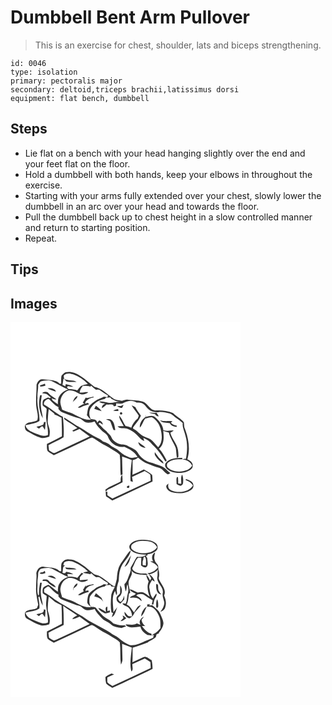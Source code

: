 # Dumbbell Bent Arm Pullover
> This is an exercise for chest, shoulder, lats and biceps strengthening.

``` 
id: 0046 
type: isolation 
primary: pectoralis major 
secondary: deltoid,triceps brachii,latissimus dorsi 
equipment: flat bench, dumbbell 
``` 

## Steps

 - Lie flat on a bench with your head hanging slightly over the end and your feet flat on the floor.
 - Hold a dumbbell with both hands, keep your elbows in throughout the exercise.
 - Starting with your arms fully extended over your chest, slowly lower the dumbbell in an arc over your head and towards the floor.
 - Pull the dumbbell back up to chest height in a slow controlled manner and return to starting position.
 - Repeat.

## Tips


## Images

<svg width="368" height="300" viewBox="0 0 276 225" xmlns="http://www.w3.org/2000/svg">
  <g fill="#FFF">
    <path d="M0 0h276v225H0V0m61.21 64.16c-.73 3.15-.29 6.43-.41 9.64-.5-.03-1.48-.11-1.98-.14-3.14-3.72-8.31-4.05-12.81-4.51-2.87-.17-5.71-1.05-8.58-.7-3.36.27-5.11 3.69-6.19 6.47.13 8.36-.97 16.74-.42 25.11.38 5.93 3.31 11.86 1.25 17.76-2.91 1.27-5.97 2.11-9.14 2.37-2.8.4-6.47 2.56-5.62 5.89.05 1.96.87 3.99 2.77 4.83 5.21 2.8 10.3 5.98 16.02 7.64 3.52 1 7.09-.21 10.46-1.2.54-2.72.93-5.54.39-8.29-.5-3.72-2.76-7.13-2.26-10.98.32-4.62.45-9.27 1.23-13.84 2.17 1.78 4.24 3.69 6.52 5.33.11.29.34.89.45 1.19 2.91.96 5.58 2.48 8.34 3.78.33 7.45.55 14.91.44 22.37-5.95 3.11-11.96 6.12-17.98 9.1.11 2.85-.39 5.92.84 8.6 2.17 2.06 4.89 3.41 7.41 4.99 13.52-6.29 27.03-12.59 40.48-19.02 1.77-.78 3.5-1.81 5.43-2.11 3.35 1.37 6.13 3.76 9.25 5.55 4.65 3.1 9.93 5.12 14.49 8.37 3.13 2.25 6.95 3.65 9.51 6.62 1.18 8.15.31 16.47 1.1 24.66l2.25-.96c-.26-7.22-.35-14.44-.54-21.66 3.9 1.42 7.84 2.71 11.66 4.34-1.05 8.41-2.07 16.91-1.51 25.39.71.21 2.11.62 2.81.83-.34-2.01-.63-4.01-1-6.01 4.98-2.56 10.13-4.75 15.21-7.1 2.25 1.46 4.93 2.52 6.68 4.6.39 2.3.38 4.65.47 6.99-15.33 7.1-30.54 14.44-45.89 21.5-2.03-1.34-4.06-2.68-6.11-3.99.02-1.02.07-3.07.09-4.1-.72-.06-1.44-.07-2.16-.08.14 1.85.29 3.7.47 5.55 2.49 1.66 5 3.28 7.51 4.91 16.17-7.46 32.31-14.98 48.32-22.79-.11-2.63-.05-5.29-.52-7.89-2.78-2.85-6.67-4.29-9.89-6.58-4.45 2.39-9.14 4.28-13.7 6.42.29-5.79.17-11.59.18-17.39 2.34-.74 4.67-1.59 6.53-3.25 3.56 3.05 7.39 5.98 11.91 7.45 4.41 1.51 8.56 3.73 13.11 4.83 4.28.98 6.26 5.37 9.82 7.48 1.44 1.06 2.82-.42 4.04-1.11-3.79-2.62-6.5-6.79-10.95-8.39-4.66-1.51-9.18-3.43-13.94-4.63-6.17-1.67-11.24-6.16-14.46-11.59-2.63-4.38-7.89-5.55-11.97-8.1-3.66-2.27-8.23-.9-11.97-2.95-3.11-1.68-6.2-4.09-7.59-7.45-1.07-3.09-4.29-4.56-5.92-7.28-3.7-2.37-6.16-6.1-9.6-8.75.54-.49 1.07-.98 1.61-1.46 1.23.85 2.47 1.7 3.73 2.51-.29-2.6-2.09-4.25-4.45-5.09-.78.9-1.56 1.82-2.35 2.72-.43-3.99-4.62-4.16-7.69-4.24-2.16-4.01-2.52-8.87-.37-12.96 3.73-6.04 10.05-10.16 17.05-11.33.44-.42 1.32-1.24 1.76-1.65 1.63-.07 3.25-.14 4.87-.22.35.42 1.04 1.26 1.38 1.67 3.51 1.84 7.1 3.71 11.17 3.74-5.12-.45-10.06 1.99-15.17.98-3.49-.7-6.98-1.93-10.58-1.31 1.94 2.06 4.85 1.98 7.45 2.35-2.36 1.03-4.56 2.62-4.17 5.48 1.94-1.37 3.81-2.85 5.54-4.49 2.67.4 5.59-.26 8.14.68-.42 2.32 2.19 1.56 3.35.67 0-.64 0-1.92.01-2.56 2.92.18 6.19 1.08 8.88-.57 4.78-2.7 10.84-3.78 15.55-.34 2.88-.01 5.99.09 8.49 1.7 2.36 1.94 3.97 4.64 6.35 6.58 2.96 2.6 7.13 3.35 10.96 3.22 4.49-.92 9.03.37 13.41 1.29 3.51.74 5.7 3.75 8.49 5.71 2.66 1.86 5.28 3.77 7.73 5.89-.75 5.29 2.16 10.12 3.19 15.17 2.79 9.02 2.36 18.66.64 27.84-1.57-.27-3.04.2-4.38.98 4.95-.03 9.81 2.59 11.85 7.22-4.41 6.82-13.41 7.9-20.79 6.65-3.33-.79-6.74-2.19-8.99-4.87-.79-1.86-.72-4.44 1.15-5.64 4.56-3.94 10.95-3.99 16.64-3.72.06-.44.19-1.31.25-1.74-7.03.04-15.56.14-20.13 6.45-2.3 4.39 2.34 8.13 5.98 9.65 7.21 2.72 15.84 2.89 22.66-1.06 2.12-1.09 4.24-3.13 3.83-5.74.44-3.92-3.44-6-6.34-7.57 3.65-12.15 1.49-25.08-2.99-36.69-1.19-2.46-.73-5.23-1.24-7.84-3.62-4.46-8.95-7.03-13.02-11.04-6.38-2.55-13.29-3.38-20.12-3.07-7.72.5-9.94-9.07-16.78-10.73-5.58-1.65-11.44-1.3-17.14-2.1-2.44-.45-4.74.73-7.02 1.39-3.66-1.08-7.99-.56-10.99-3.27-7.16-4.96-13.45-11.92-22.32-13.69-5.79-4.2-10.77-9.47-17.02-13.06-4.87-3.82-11.36-5.71-17.48-4.44-1.92.99-3.66 2.45-4.91 4.23m71.27 36.4a42.64 42.64 0 0 0-4.66-.1c1.73 1.51 3.83 2.34 6.15 2.32.59-1.17 1.19-2.35 1.76-3.53-1.11.38-2.18.83-3.25 1.31m-31.98 3.4c2.95.95 5.86 2.04 8.86 2.81-1.75-2.71-4.34-4.67-6.85-6.61-.72 1.24-1.41 2.5-2.01 3.8m44.84-4.26c2.44 4.39 5.93 8.12 8.59 12.39-.42 1.12-.84 2.23-1.26 3.35-3.62 2.88-6.4 6.67-7.73 11.13-2.19-.92-4.48-1.58-6.83-1.98-2.67-4.18-4.24-9.09-7.73-12.72-.07 4.87 3.61 8.66 5.51 12.9-2.48.01-4.97.01-7.45.12 3.02 3.53 8.04 1.61 11.92 3.05 2.04.86 4.01 1.88 5.95 2.94 5.52 2.93 8.3 9.4 14.25 11.65-.32-1.29-.86-2.45-1.17-3.73 4.22 1.74 8.01 4.32 10.84 7.93 6.45 5.61 11.07 12.85 15.5 20.08.28 0 .83.02 1.11.02.14-.29.41-.88.54-1.17-2.69-4.9-5.18-10.04-9.18-14.05 6.51-4.96 5.95-13.97 5.11-21.22 2.16.89 4.38 1.6 6.68 2.03 1.56 6.78 6.06 12.27 8.37 18.74.71 3.9.59 7.92 1.39 11.83l1.72-1.31c.14-2.92-.11-5.87-.53-8.76-1.25-7.53-7.4-12.94-9.15-20.31 1.48-.69 2.87-1.55 3.98-2.77-4.15.11-8.33 1.19-12.38-.33-.5-6.19-5.13-11.31-9.56-15.29-2.89-3.08-7.37-1.85-10.85-.68-.17-.68-.51-2.02-.68-2.69.07.67.19 2 .25 2.67-4.5 2.54-7.77 7.68-7.36 12.93 3.14-2.97 3.79-7.59 6.57-10.87 2.74-.52 5.44-1.71 8.28-1.47 5.62 3.34 9.39 9.29 10.46 15.69 1.53 6.76 1.89 14.85-3.29 20.2-2.36-2.43-4.36-5.18-6.77-7.56-2.69-2.62-6.41-3.59-9.74-5.11-4.48-1.9-7.51-5.91-11.58-8.44-.83-.78-2.87-1.26-1.95-2.75 2.96-4.79 7.32-8.71 9.34-14.07-2.37-3.32-4.97-6.51-6.7-10.23-1.46-.78-2.95-1.5-4.47-2.14m-22.11 6.34c2.08.31 4.2.39 6.31.45-.14-.81-.26-1.62-.38-2.43-2.03.51-4.1.94-5.93 1.98m9.1 2.05c-1.78.37-1.02 3.24.72 2.58 1.92-.34 1.09-3.26-.72-2.58m34.11.31c2.09 1.14 4.45 1.44 6.78 1.75 1.1 1.66 2.53 3.03 4.68 2.73-.81-1.45-1.7-2.85-2.59-4.24-2.96.12-5.92-.1-8.87-.24m-51.83 7.86c1.66 1.05 3.83 1.43 5.16 2.88 1.5 3.32 2.25 6.94 3.94 10.19h2.09c-.9-4.01-1.04-8.85-4.39-11.73-1.83-1.75-4.51-1.25-6.8-1.34m64.78 1.5c3.02 3.35 7.79 2.75 11.83 3.33 1.52 3.28 4.97 4.18 8.26 4.53-.03-.45-.07-1.34-.1-1.78-2.79.09-5.16-1.2-7.03-3.19.52-.43 1.58-1.29 2.11-1.72-4.98-.82-10.12.32-15.07-1.17m-26 26.05c.16 4.3 4.83 6.77 8.7 6.82-1.46-1.73-3.34-3-5.19-4.26a46.28 46.28 0 0 0-3.51-2.56m19.78 11.95c-.03 1.53-.43 3.23.69 4.51 2.47 3.77 5.75 7.04 9.61 9.4.29-2.6-2.18-3.88-3.67-5.49-2.72-2.38-4.47-5.57-6.63-8.42m31.67 38.19c-1.18-.14-2.37-.29-3.55-.44-.11-2.52-.02-5.04-.29-7.55l-1.25-.4c-1.24 2.67-.33 5.72-.51 8.56 1.52.86 3.01 2 4.82 2.12 1.54-.19 2.73-1.56 3-3.04.32-3.51.41-7.19-1.14-10.45-2.04 3.39-.8 7.48-1.08 11.2m-72.65-2.97c-6.04 3.48-13.03 5.51-18.42 9.98l.64 2.2c.8-.8 1.59-1.6 2.38-2.41 6.09-2.52 11.84-5.77 17.7-8.78.01-2.97-.06-5.93-.39-8.87-2.32 2.01-1.81 5.12-1.91 7.88m78.27-2.75c-.08.27-.25.81-.33 1.08 3.55 1.2 6.98 3.15 8.79 6.58-5.57 8.37-17.83 9.56-26.39 5.63-3.37-1.39-3.84-4.91-2.92-8.06-1 1.08-2.83 1.9-2.75 3.62.44 4.26 4.81 6.56 8.57 7.37 6.81 1.39 14.41.96 20.47-2.72 1.94-1.22 3.99-3.23 3.59-5.74.12-4.81-5.24-6.66-9.03-7.76m-64.95 4.02c.25.28.25.28 0 0m-5.78 5.05c-.78 1.62 1.83 2.05 2.65 1.04.08-.5.26-1.49.35-1.98-1.21-.47-2.21-.15-3 .94z"/>
    <path d="M64.41 63.39c2.89-2.74 7.29-2.23 10.71-.87 6.61 2.52 12.78 6.35 17.71 11.46-2.78.68-5.75 1.08-8.24 2.58-1.64 1.57-3 3.39-4.42 5.16-3.36-1.18-6.92-1.51-10.46-1.46-.53-.62-1.59-1.86-2.11-2.48.51-.36 1.03-.7 1.55-1.05 2.07.45 4.17.71 6.28.79-2.66-1.98-6.02-2.49-9.16-3.29l-.48 2.59c-.86-.42-2.56-1.25-3.41-1.67.48-2.52.86-5.06 1.22-7.61 1.3 1.06 2.4 2.31 3.59 3.48 3.94 1.01 8.05.58 12.08.56-4.45-2.63-9.92-1.22-14.6-3.3-.34-1.59-1.38-3.35-.26-4.89zM36.17 70.97c4.8-1.13 10.01-2.08 14.63.23 6.15 3.08 12.07 6.64 18.36 9.46-4.14 1.55-8.21 3.94-10.43 7.92-1.98 2.89-1.79 6.51-1.89 9.84-2.14-1.51-4.23-3.09-6.33-4.65-.32-.66-.96-1.97-1.27-2.63 1.85.88 3.77 1.75 5.87 1.29-3.12-2.38-6.74-4.15-9.33-7.18-1.77-2.48-5.94-2.32-7.82-.05 1.71.3 3.43.54 5.15.83 1.98 1.11 3.51 2.88 5.37 4.16-.51.34-1.02.68-1.54 1.02-1.83-2-4.01.36-5.88.92-2.99 1.18-2.61 4.9-2.5 7.5 1.07 1.8 3.33 2.54 4.74 4.09.25 3.74-.88 7.44-.55 11.19.56 6.87 2.74 13.58 2.08 20.54-3.97 1.71-8.18.82-11.95-.92-5.54-2.69-13.22-3.99-14.88-10.99 5.61-1.53 11.72-1.74 16.7-5.04.75-9.27-3.44-18.2-2.29-27.47-.46-5.42 1.12-10.71.76-16.12.96-1.34 1.74-2.85 3-3.94m-.83 4.73c.13.4.37 1.21.49 1.62 2.06-.23 4.1-.55 6.07-1.19-.14-.6-.42-1.79-.57-2.39-1.96.76-3.97 1.38-5.99 1.96m9.24 3.55c2.94 2.14 6.6 2.79 9.98 3.94-1.41-4.01-6.36-4.48-9.98-3.94m-9.02 8.22c-2.29 9.23-1.6 19.42 3.21 27.76-.26-4.83-2.06-9.41-2.27-14.25-.64-4.54.54-9.01 1.04-13.49-.5-.01-1.49-.02-1.98-.02m4.49 32.33c0 1.26-.34 2.35-1.04 3.25-2.48 1.22-5.19 1.78-7.88 2.35.98.74 1.95 1.49 2.92 2.24 1.62-.7 2.83-3.66 4.8-2.47.8 1.35 1.57 2.71 2.46 4.01.43-3.15.65-6.31.91-9.47l-2.17.09z"/>
    <path d="M86.73 76.4c3.06-.07 6.14-.08 9.08.89.25-.31.75-.92 1-1.23 1.87 1.73 3.79 3.41 5.83 4.94 1.57.01 3.38-.56 4.75.54 3.07 2.38 6.35 4.45 9.67 6.46-.21.51-.62 1.52-.83 2.03l-4.08-.78c-1.66.98-3.37 1.88-5.2 2.52-4.24 1.4-7.57 4.52-11.05 7.19-3.67 3.02-3.18 8.14-4.24 12.33 1.37 2.07 3.13 3.83 4.86 5.59-9.19 1.05-16.5-5.26-24.57-8.39-3.53-.76-6.82-2.22-10.07-3.74-.65-2.94-1.92-5.76-2.07-8.8.16-5.82 3.47-11.79 9.11-13.88 4.68-1.1 9.15 1.26 13.15 3.4 3.65 2.05 8.11 1.04 11.24-1.47-3.45-.51-6.85.71-10.3.41.29-3.04 1.99-5.61 3.72-8.01M74.57 96.91c.77-3.75 5.85-4.54 5.77-8.56-3.57 1.53-4.85 5.11-5.77 8.56m16.92-6.03c-.3-.13-.89-.4-1.19-.53-1.15 2.07-2.36 4.1-3.6 6.12.65.47 1.31.95 1.96 1.43-2.86.99-5.51 2.51-7.82 4.46 1.39.18 2.87.36 4.09-.52 2.9-1.61 6.08-2.56 9.27-3.42-.84-2.33-2.99-1.23-4.81-.6l.88-2.76c2.6-2.56 5.78-4.41 9.47-4.8l-.04-.96c-2.72.63-5.47 1.12-8.21 1.58z"/>
    <path d="M40.26 98.87c-.92-3.54 2.44-6.34 5.47-6.77 4.09 3.07 6.95 7.73 11.87 9.74-.02.55-.05 1.65-.07 2.2 1.3 1.49 2.53 3.2 4.47 3.91 7.01 2.85 14.12 5.52 21.4 7.61 2.57 1.25 4.35 3.8 7.13 4.72 3.52.9 7.1-.2 10.47-1.2 2.08 4.61 5.82 8.07 9.23 11.68 2.39 2.28 5.95 3.56 6.91 7.04 2.85 7.67 11.23 13.15 19.43 11.57 6.26 2.64 12.47 6.16 15.92 12.27-3.09.43-6.28 1.6-9.38.7-4.43-1.68-8.72-3.93-12.12-7.28-3.27-3.36-7.92-4.69-11.44-7.71-2.51-2.06-5.56-3.27-8.64-4.2-1.53-1.66-3.32-3.06-5.43-3.9-9.4-4.03-17.27-10.76-26.37-15.34-4.82-3.27-9.79-6.31-14.65-9.51-.12.66-.08 1.3.1 1.93 4.97 3.84 10.67 6.77 15.68 10.62-1.99.98-4 1.92-5.91 3.05.23.81.74 1.16 1.54 1.06 2.42-.67 4.64-1.9 6.93-2.92 4.03 3.04 8.14 5.96 12.23 8.9-13.61 6.47-27.28 12.8-40.88 19.28-2.92 1.81-5.42-1.44-7.89-2.65-.24-2.03-.48-4.06-.71-6.09 5.82-3.64 12.42-5.88 18.15-9.64.54-7.32.04-14.68-.55-21.98-.07-.63-.22-1.87-.3-2.49-8.19-3.82-14.64-10.38-22.59-14.6z"/>
  </g>
  <g fill="#333">
    <path d="M61.21 64.16c1.25-1.78 2.99-3.24 4.91-4.23 6.12-1.27 12.61.62 17.48 4.44 6.25 3.59 11.23 8.86 17.02 13.06 8.87 1.77 15.16 8.73 22.32 13.69 3 2.71 7.33 2.19 10.99 3.27 2.28-.66 4.58-1.84 7.02-1.39 5.7.8 11.56.45 17.14 2.1 6.84 1.66 9.06 11.23 16.78 10.73 6.83-.31 13.74.52 20.12 3.07 4.07 4.01 9.4 6.58 13.02 11.04.51 2.61.05 5.38 1.24 7.84 4.48 11.61 6.64 24.54 2.99 36.69 2.9 1.57 6.78 3.65 6.34 7.57.41 2.61-1.71 4.65-3.83 5.74-6.82 3.95-15.45 3.78-22.66 1.06-3.64-1.52-8.28-5.26-5.98-9.65 4.57-6.31 13.1-6.41 20.13-6.45-.06.43-.19 1.3-.25 1.74-5.69-.27-12.08-.22-16.64 3.72-1.87 1.2-1.94 3.78-1.15 5.64 2.25 2.68 5.66 4.08 8.99 4.87 7.38 1.25 16.38.17 20.79-6.65-2.04-4.63-6.9-7.25-11.85-7.22 1.34-.78 2.81-1.25 4.38-.98 1.72-9.18 2.15-18.82-.64-27.84-1.03-5.05-3.94-9.88-3.19-15.17-2.45-2.12-5.07-4.03-7.73-5.89-2.79-1.96-4.98-4.97-8.49-5.71-4.38-.92-8.92-2.21-13.41-1.29-3.83.13-8-.62-10.96-3.22-2.38-1.94-3.99-4.64-6.35-6.58-2.5-1.61-5.61-1.71-8.49-1.7-4.71-3.44-10.77-2.36-15.55.34-2.69 1.65-5.96.75-8.88.57-.01.64-.01 1.92-.01 2.56-1.16.89-3.77 1.65-3.35-.67-2.55-.94-5.47-.28-8.14-.68-1.73 1.64-3.6 3.12-5.54 4.49-.39-2.86 1.81-4.45 4.17-5.48-2.6-.37-5.51-.29-7.45-2.35 3.6-.62 7.09.61 10.58 1.31 5.11 1.01 10.05-1.43 15.17-.98-4.07-.03-7.66-1.9-11.17-3.74-.34-.41-1.03-1.25-1.38-1.67-1.62.08-3.24.15-4.87.22-.44.41-1.32 1.23-1.76 1.65-7 1.17-13.32 5.29-17.05 11.33-2.15 4.09-1.79 8.95.37 12.96 3.07.08 7.26.25 7.69 4.24.79-.9 1.57-1.82 2.35-2.72 2.36.84 4.16 2.49 4.45 5.09-1.26-.81-2.5-1.66-3.73-2.51-.54.48-1.07.97-1.61 1.46 3.44 2.65 5.9 6.38 9.6 8.75 1.63 2.72 4.85 4.19 5.92 7.28 1.39 3.36 4.48 5.77 7.59 7.45 3.74 2.05 8.31.68 11.97 2.95 4.08 2.55 9.34 3.72 11.97 8.1 3.22 5.43 8.29 9.92 14.46 11.59 4.76 1.2 9.28 3.12 13.94 4.63 4.45 1.6 7.16 5.77 10.95 8.39-1.22.69-2.6 2.17-4.04 1.11-3.56-2.11-5.54-6.5-9.82-7.48-4.55-1.1-8.7-3.32-13.11-4.83-4.52-1.47-8.35-4.4-11.91-7.45-1.86 1.66-4.19 2.51-6.53 3.25-.01 5.8.11 11.6-.18 17.39 4.56-2.14 9.25-4.03 13.7-6.42 3.22 2.29 7.11 3.73 9.89 6.58.47 2.6.41 5.26.52 7.89-16.01 7.81-32.15 15.33-48.32 22.79-2.51-1.63-5.02-3.25-7.51-4.91-.18-1.85-.33-3.7-.47-5.55.72.01 1.44.02 2.16.08-.02 1.03-.07 3.08-.09 4.1 2.05 1.31 4.08 2.65 6.11 3.99 15.35-7.06 30.56-14.4 45.89-21.5-.09-2.34-.08-4.69-.47-6.99-1.75-2.08-4.43-3.14-6.68-4.6-5.08 2.35-10.23 4.54-15.21 7.1.37 2 .66 4 1 6.01-.7-.21-2.1-.62-2.81-.83-.56-8.48.46-16.98 1.51-25.39-3.82-1.63-7.76-2.92-11.66-4.34.19 7.22.28 14.44.54 21.66l-2.25.96c-.79-8.19.08-16.51-1.1-24.66-2.56-2.97-6.38-4.37-9.51-6.62-4.56-3.25-9.84-5.27-14.49-8.37-3.12-1.79-5.9-4.18-9.25-5.55-1.93.3-3.66 1.33-5.43 2.11-13.45 6.43-26.96 12.73-40.48 19.02-2.52-1.58-5.24-2.93-7.41-4.99-1.23-2.68-.73-5.75-.84-8.6 6.02-2.98 12.03-5.99 17.98-9.1.11-7.46-.11-14.92-.44-22.37-2.76-1.3-5.43-2.82-8.34-3.78-.11-.3-.34-.9-.45-1.19-2.28-1.64-4.35-3.55-6.52-5.33-.78 4.57-.91 9.22-1.23 13.84-.5 3.85 1.76 7.26 2.26 10.98.54 2.75.15 5.57-.39 8.29-3.37.99-6.94 2.2-10.46 1.2-5.72-1.66-10.81-4.84-16.02-7.64-1.9-.84-2.72-2.87-2.77-4.83-.85-3.33 2.82-5.49 5.62-5.89 3.17-.26 6.23-1.1 9.14-2.37 2.06-5.9-.87-11.83-1.25-17.76-.55-8.37.55-16.75.42-25.11 1.08-2.78 2.83-6.2 6.19-6.47 2.87-.35 5.71.53 8.58.7 4.5.46 9.67.79 12.81 4.51.5.03 1.48.11 1.98.14.12-3.21-.32-6.49.41-9.64m3.2-.77c-1.12 1.54-.08 3.3.26 4.89 4.68 2.08 10.15.67 14.6 3.3-4.03.02-8.14.45-12.08-.56-1.19-1.17-2.29-2.42-3.59-3.48-.36 2.55-.74 5.09-1.22 7.61.85.42 2.55 1.25 3.41 1.67l.48-2.59c3.14.8 6.5 1.31 9.16 3.29-2.11-.08-4.21-.34-6.28-.79-.52.35-1.04.69-1.55 1.05.52.62 1.58 1.86 2.11 2.48 3.54-.05 7.1.28 10.46 1.46 1.42-1.77 2.78-3.59 4.42-5.16 2.49-1.5 5.46-1.9 8.24-2.58-4.93-5.11-11.1-8.94-17.71-11.46-3.42-1.36-7.82-1.87-10.71.87m-28.24 7.58c-1.26 1.09-2.04 2.6-3 3.94.36 5.41-1.22 10.7-.76 16.12-1.15 9.27 3.04 18.2 2.29 27.47-4.98 3.3-11.09 3.51-16.7 5.04 1.66 7 9.34 8.3 14.88 10.99 3.77 1.74 7.98 2.63 11.95.92.66-6.96-1.52-13.67-2.08-20.54-.33-3.75.8-7.45.55-11.19-1.41-1.55-3.67-2.29-4.74-4.09-.11-2.6-.49-6.32 2.5-7.5 1.87-.56 4.05-2.92 5.88-.92.52-.34 1.03-.68 1.54-1.02-1.86-1.28-3.39-3.05-5.37-4.16-1.72-.29-3.44-.53-5.15-.83 1.88-2.27 6.05-2.43 7.82.05 2.59 3.03 6.21 4.8 9.33 7.18-2.1.46-4.02-.41-5.87-1.29.31.66.95 1.97 1.27 2.63 2.1 1.56 4.19 3.14 6.33 4.65.1-3.33-.09-6.95 1.89-9.84 2.22-3.98 6.29-6.37 10.43-7.92-6.29-2.82-12.21-6.38-18.36-9.46-4.62-2.31-9.83-1.36-14.63-.23m50.56 5.43c-1.73 2.4-3.43 4.97-3.72 8.01 3.45.3 6.85-.92 10.3-.41-3.13 2.51-7.59 3.52-11.24 1.47-4-2.14-8.47-4.5-13.15-3.4-5.64 2.09-8.95 8.06-9.11 13.88.15 3.04 1.42 5.86 2.07 8.8 3.25 1.52 6.54 2.98 10.07 3.74 8.07 3.13 15.38 9.44 24.57 8.39-1.73-1.76-3.49-3.52-4.86-5.59 1.06-4.19.57-9.31 4.24-12.33 3.48-2.67 6.81-5.79 11.05-7.19 1.83-.64 3.54-1.54 5.2-2.52l4.08.78c.21-.51.62-1.52.83-2.03-3.32-2.01-6.6-4.08-9.67-6.46-1.37-1.1-3.18-.53-4.75-.54-2.04-1.53-3.96-3.21-5.83-4.94-.25.31-.75.92-1 1.23-2.94-.97-6.02-.96-9.08-.89M40.26 98.87c7.95 4.22 14.4 10.78 22.59 14.6.08.62.23 1.86.3 2.49.59 7.3 1.09 14.66.55 21.98-5.73 3.76-12.33 6-18.15 9.64.23 2.03.47 4.06.71 6.09 2.47 1.21 4.97 4.46 7.89 2.65 13.6-6.48 27.27-12.81 40.88-19.28-4.09-2.94-8.2-5.86-12.23-8.9-2.29 1.02-4.51 2.25-6.93 2.92-.8.1-1.31-.25-1.54-1.06 1.91-1.13 3.92-2.07 5.91-3.05-5.01-3.85-10.71-6.78-15.68-10.62a4.19 4.19 0 0 1-.1-1.93c4.86 3.2 9.83 6.24 14.65 9.51 9.1 4.58 16.97 11.31 26.37 15.34 2.11.84 3.9 2.24 5.43 3.9 3.08.93 6.13 2.14 8.64 4.2 3.52 3.02 8.17 4.35 11.44 7.71 3.4 3.35 7.69 5.6 12.12 7.28 3.1.9 6.29-.27 9.38-.7-3.45-6.11-9.66-9.63-15.92-12.27-8.2 1.58-16.58-3.9-19.43-11.57-.96-3.48-4.52-4.76-6.91-7.04-3.41-3.61-7.15-7.07-9.23-11.68-3.37 1-6.95 2.1-10.47 1.2-2.78-.92-4.56-3.47-7.13-4.72-7.28-2.09-14.39-4.76-21.4-7.61-1.94-.71-3.17-2.42-4.47-3.91.02-.55.05-1.65.07-2.2-4.92-2.01-7.78-6.67-11.87-9.74-3.03.43-6.39 3.23-5.47 6.77z"/>
    <path d="M35.34 75.7c2.02-.58 4.03-1.2 5.99-1.96.15.6.43 1.79.57 2.39-1.97.64-4.01.96-6.07 1.19-.12-.41-.36-1.22-.49-1.62zM44.58 79.25c3.62-.54 8.57-.07 9.98 3.94-3.38-1.15-7.04-1.8-9.98-3.94zM35.56 87.47c.49 0 1.48.01 1.98.02-.5 4.48-1.68 8.95-1.04 13.49.21 4.84 2.01 9.42 2.27 14.25-4.81-8.34-5.5-18.53-3.21-27.76zM74.57 96.91c.92-3.45 2.2-7.03 5.77-8.56.08 4.02-5 4.81-5.77 8.56zM91.49 90.88c2.74-.46 5.49-.95 8.21-1.58l.04.96c-3.69.39-6.87 2.24-9.47 4.8l-.88 2.76c1.82-.63 3.97-1.73 4.81.6-3.19.86-6.37 1.81-9.27 3.42-1.22.88-2.7.7-4.09.52 2.31-1.95 4.96-3.47 7.82-4.46-.65-.48-1.31-.96-1.96-1.43 1.24-2.02 2.45-4.05 3.6-6.12.3.13.89.4 1.19.53zM132.48 100.56c1.07-.48 2.14-.93 3.25-1.31-.57 1.18-1.17 2.36-1.76 3.53-2.32.02-4.42-.81-6.15-2.32 1.55-.06 3.11-.01 4.66.1zM100.5 103.96c.6-1.3 1.29-2.56 2.01-3.8 2.51 1.94 5.1 3.9 6.85 6.61-3-.77-5.91-1.86-8.86-2.81zM145.34 99.7c1.52.64 3.01 1.36 4.47 2.14 1.73 3.72 4.33 6.91 6.7 10.23-2.02 5.36-6.38 9.28-9.34 14.07-.92 1.49 1.12 1.97 1.95 2.75 4.07 2.53 7.1 6.54 11.58 8.44 3.33 1.52 7.05 2.49 9.74 5.11 2.41 2.38 4.41 5.13 6.77 7.56 5.18-5.35 4.82-13.44 3.29-20.2-1.07-6.4-4.84-12.35-10.46-15.69-2.84-.24-5.54.95-8.28 1.47-2.78 3.28-3.43 7.9-6.57 10.87-.41-5.25 2.86-10.39 7.36-12.93-.06-.67-.18-2-.25-2.67.17.67.51 2.01.68 2.69 3.48-1.17 7.96-2.4 10.85.68 4.43 3.98 9.06 9.1 9.56 15.29 4.05 1.52 8.23.44 12.38.33-1.11 1.22-2.5 2.08-3.98 2.77 1.75 7.37 7.9 12.78 9.15 20.31.42 2.89.67 5.84.53 8.76l-1.72 1.31c-.8-3.91-.68-7.93-1.39-11.83-2.31-6.47-6.81-11.96-8.37-18.74-2.3-.43-4.52-1.14-6.68-2.03.84 7.25 1.4 16.26-5.11 21.22 4 4.01 6.49 9.15 9.18 14.05-.13.29-.4.88-.54 1.17-.28 0-.83-.02-1.11-.02-4.43-7.23-9.05-14.47-15.5-20.08-2.83-3.61-6.62-6.19-10.84-7.93.31 1.28.85 2.44 1.17 3.73-5.95-2.25-8.73-8.72-14.25-11.65-1.94-1.06-3.91-2.08-5.95-2.94-3.88-1.44-8.9.48-11.92-3.05 2.48-.11 4.97-.11 7.45-.12-1.9-4.24-5.58-8.03-5.51-12.9 3.49 3.63 5.06 8.54 7.73 12.72 2.35.4 4.64 1.06 6.83 1.98 1.33-4.46 4.11-8.25 7.73-11.13.42-1.12.84-2.23 1.26-3.35-2.66-4.27-6.15-8-8.59-12.39zM123.23 106.04c1.83-1.04 3.9-1.47 5.93-1.98.12.81.24 1.62.38 2.43-2.11-.06-4.23-.14-6.31-.45z"/>
    <path d="M132.33 108.09c1.81-.68 2.64 2.24.72 2.58-1.74.66-2.5-2.21-.72-2.58zM166.44 108.4c2.95.14 5.91.36 8.87.24.89 1.39 1.78 2.79 2.59 4.24-2.15.3-3.58-1.07-4.68-2.73-2.33-.31-4.69-.61-6.78-1.75zM114.61 116.26c2.29.09 4.97-.41 6.8 1.34 3.35 2.88 3.49 7.72 4.39 11.73h-2.09c-1.69-3.25-2.44-6.87-3.94-10.19-1.33-1.45-3.5-1.83-5.16-2.88zM179.39 117.76c4.95 1.49 10.09.35 15.07 1.17-.53.43-1.59 1.29-2.11 1.72 1.87 1.99 4.24 3.28 7.03 3.19.03.44.07 1.33.1 1.78-3.29-.35-6.74-1.25-8.26-4.53-4.04-.58-8.81.02-11.83-3.33zM40.05 119.8l2.17-.09c-.26 3.16-.48 6.32-.91 9.47-.89-1.3-1.66-2.66-2.46-4.01-1.97-1.19-3.18 1.77-4.8 2.47-.97-.75-1.94-1.5-2.92-2.24 2.69-.57 5.4-1.13 7.88-2.35.7-.9 1.04-1.99 1.04-3.25zM153.39 143.81c1.21.8 2.38 1.65 3.51 2.56 1.85 1.26 3.73 2.53 5.19 4.26-3.87-.05-8.54-2.52-8.7-6.82zM173.17 155.76c2.16 2.85 3.91 6.04 6.63 8.42 1.49 1.61 3.96 2.89 3.67 5.49-3.86-2.36-7.14-5.63-9.61-9.4-1.12-1.28-.72-2.98-.69-4.51zM204.84 193.95c.28-3.72-.96-7.81 1.08-11.2 1.55 3.26 1.46 6.94 1.14 10.45-.27 1.48-1.46 2.85-3 3.04-1.81-.12-3.3-1.26-4.82-2.12.18-2.84-.73-5.89.51-8.56l1.25.4c.27 2.51.18 5.03.29 7.55 1.18.15 2.37.3 3.55.44zM132.19 190.98c.1-2.76-.41-5.87 1.91-7.88.33 2.94.4 5.9.39 8.87-5.86 3.01-11.61 6.26-17.7 8.78-.79.81-1.58 1.61-2.38 2.41l-.64-2.2c5.39-4.47 12.38-6.5 18.42-9.98z"/>
    <path d="M210.46 188.23c3.79 1.1 9.15 2.95 9.03 7.76.4 2.51-1.65 4.52-3.59 5.74-6.06 3.68-13.66 4.11-20.47 2.72-3.76-.81-8.13-3.11-8.57-7.37-.08-1.72 1.75-2.54 2.75-3.62-.92 3.15-.45 6.67 2.92 8.06 8.56 3.93 20.82 2.74 26.39-5.63-1.81-3.43-5.24-5.38-8.79-6.58.08-.27.25-.81.33-1.08zM145.51 192.25c.25.28.25.28 0 0zM139.73 197.3c.79-1.09 1.79-1.41 3-.94-.09.49-.27 1.48-.35 1.98-.82 1.01-3.43.58-2.65-1.04z"/>
  </g>
</svg>

<svg width="368" height="300" viewBox="0 0 276 225" xmlns="http://www.w3.org/2000/svg">
  <g fill="#FFF">
    <path d="M0 0h276v225H0V0m143.64 41.54c-2.17 2.54-.82 6.46 1.86 8.03 4.95 4.06 11.65 3.97 17.69 4.44-3.35 2.34-7.43 3.13-11.43 2.35-2.69 3.61-4.3 7.85-6.75 11.61-1.04 1.27-.95 2.88-.64 4.4-.32 1.17-.67 2.32-1.01 3.48-2.2 4.46-2.82 9.85-6.66 13.36.22 2.97.68 5.94 1.57 8.79 1.55-2.63.68-5.87 2.12-8.55.7 3.41 1.63 7 .53 10.44-1.35 4.19-.83 8.73-2.64 12.8-1.27-.01-2.77-.93-3.91-.03 1.75 2.96 5.78 2.67 7.76 5.34 2.25 2.79 3.88 6.24 3.65 9.9-1.56-.26-3.36.21-4.77-.64-1.52-1.51-2.68-3.33-4.14-4.9-.61 3.81 2.48 7.72 6.3 7.83 2.81-1.42 4.7-4.16 5.88-7.01 2.58-2.68 5.07-5.45 7.39-8.36-4.49.13-5.68 5.47-8.25 8.29-2.6-3.44-4.55-7.65-8.82-9.37 2.26-4.11 1.96-8.85 2.87-13.31.36-.15 1.06-.46 1.42-.61-.44-5.56-3.79-11.52-.65-16.81 1.35-3.13 4.16-6.55 1.7-10.01 5.11 5.62 13.23 5.18 20.14 5.14-.72-.57-1.44-1.13-2.17-1.68-4.84.24-10.2.21-14.27-2.8-1.09-.88-2.47-2.09-2.23-3.64 2.46-4.12 3.25-9.1 6.87-12.51.97.01 2.91.03 3.88.05-.13 3.08-.19 6.17-.29 9.25 1.59 1.28 3.37 2.62 5.55 2.42 4.18-2.09 1.84-7.6 1.93-11.25a19.27 19.27 0 0 1-1.54-2.27c.55-.37 1.63-1.12 2.18-1.5l-.56-.69c3.71-.51 7.4-1.76 10.37-4.09 3.01-2.29 2.49-7.36-.5-9.45-4.8-3.69-11.25-3.98-17.07-3.92-4.8.36-10.21 1.52-13.36 5.48m-6.69 16.4c-2.84 4.18-6.21 8.17-7.55 13.15-1.29 3.86-1.55 7.93-1.81 11.96-.63 2.91-1.54 5.76-2.26 8.65l-1.13.12c-6.49-3.97-11.77-9.69-18.71-12.94-1.74-.66-3.69-.76-5.31-1.68-3.56-2.91-7.14-5.8-10.61-8.81-5.97-3.97-11.97-9.16-19.62-8.82-3.57-.55-6.69 1.73-8.64 4.49-.92 3.14-.35 6.49-.51 9.73-.5-.03-1.49-.08-1.99-.1-4.7-5.29-12.5-3.91-18.77-5.27-4.82-1.1-8.4 3.49-9.05 7.76.65 5.61-.46 11.19-.27 16.81-.57 7.13 1.3 14.11 2.55 21.06-.49 1.27-.98 2.53-1.47 3.8-4.47 2.81-10.97.87-14.31 5.57-.57 2.63-.17 6.2 2.6 7.46 5.2 2.8 10.27 5.95 15.98 7.62 3.5 1.01 7.07-.17 10.43-1.15 1.79-5.55-.2-11.14-1.78-16.45-.05-5.57.44-11.18 1.16-16.72 2.61 2.06 4.96 4.42 7.61 6.42 2.51 1.43 5.13 2.67 7.76 3.89.31 7.47.53 14.93.42 22.4-5.94 3.12-11.95 6.11-17.96 9.1.08 2.86-.4 5.92.83 8.61 2.19 2.03 4.89 3.39 7.41 4.96 13.75-6.39 27.48-12.82 41.17-19.35 1.55-.65 3.04-1.6 4.75-1.76 3.33 1.35 6.1 3.74 9.2 5.52 4.66 3.12 9.97 5.12 14.53 8.39 3.15 2.29 7.08 3.65 9.58 6.75 1.14 8.84.06 17.83 1.34 26.67 1.13-2.09 2.04-4.36 1.83-6.79-.18-6.04-.3-12.08-.45-18.13 3.84 1.65 7.87 2.82 11.69 4.53-.95 9.46-2.93 19.2-.58 28.59 2.83-2.07.99-5.84 1.2-8.74 4.96-2.25 9.92-4.51 14.88-6.78 2.31 1.39 4.57 2.85 6.82 4.34.12 2.41.24 4.81.35 7.22-15.35 7.16-30.6 14.54-46.02 21.55-1.98-1.51-4.45-2.54-5.99-4.52-.2-1.98-.07-3.96-.01-5.94 2.7-1.24 5.39-2.53 8.14-3.7-1.08-.32-2.14-.64-3.21-.96-2.45 1.37-5.38 2.19-7.26 4.38-.07 2.6.29 5.21.86 7.74 1.96 2.29 4.9 3.52 7.34 5.26 8.93-3.72 17.43-8.36 26.3-12.21 7.36-3.58 14.9-6.8 22.09-10.71-.1-3.49-.3-7-1.12-10.41-3.26-1.39-6.4-5.79-10.17-3.48-4.22 2.14-8.57 4.03-12.87 6.01.3-5.84.18-11.68.16-17.51 6.62-1.68 12.87-4.39 19.24-6.74l-.68-.18c3.22-1.78 6.66-3.23 9.38-5.76.25-1.16.55-2.3.91-3.42 1.15-.46 2.33-.87 3.53-1.23-.29-.08-.86-.23-1.15-.31 2.91-3.36 5.6-7.34 5.81-11.92-.28-3.91-2.34-7.4-3.78-10.97-1.89-4.5-6.18-7.19-9.67-10.34-1.05.09-3.14.26-4.19.35.52-.42 1.57-1.26 2.09-1.68-1.34.11-2.67.18-4 .37.03.68.08 2.03.1 2.71 6.91-1.42 11.58 5.14 13.94 10.67 2.37 4.68 1.9 10 1.85 15.07-2.36 2.9-5 5.71-8.53 7.16-.69.65-1.38 1.32-2.04 2l2.64-1.27c-.16.86-.48 2.58-.65 3.44-3.48 1.51-6.96 3.03-10.46 4.49-5.48 2.71-11.66 5.46-17.87 4.38-4.7-2.02-9.1-4.81-12.91-8.22-3.14-2.81-7.37-3.92-10.5-6.74-9.52-6.46-20.46-10.49-29.86-17.15-4.1-3.1-8.89-5.08-13.13-7.94-8.59-6.19-18.37-10.55-26.7-17.13-2.97-2.38-6.27-4.29-9.54-6.21.3-1.47-.7-3.6.97-4.47 1.65-1.03 3.8-3.8 5.64-1.55 3.28 3.25 6.26 7 10.64 8.85-.01.57-.02 1.7-.03 2.27 1.03 1.13 1.91 2.45 3.23 3.27 5.71 2.76 11.82 4.53 17.71 6.84 2.28.83 5 .8 6.83 2.6 1.98 1.56 3.93 3.64 6.62 3.77 3.12.37 6.14-.6 9.11-1.42 1.96 4.67 5.86 7.96 9.16 11.65 2.81 3.07 7.21 3.85 10.21 6.7 3.32 3.41 8.41 3.56 12.79 4.49 1.9-.72 3.82-1.39 5.75-2.02-.77-.47-1.54-.93-2.32-1.39-4.52.73-8.93-.52-13.16-1.97-3.73-4.88-10.28-6.16-14.05-10.96-2.03-2.45-4.61-4.4-6.33-7.11-1.3-2.38-4.44-1.85-6.7-2.13-2.11-3.81-2.2-8.03-1.1-12.17 4.02-6.24 10.27-11.06 17.74-12.16l1.8-1.68c1.69-.05 3.39-.12 5.08-.19.26.5.79 1.48 1.06 1.97 1.38.2 2.77.37 4.16.54-1.49 3.05-3.45 5.96-4.17 9.32-.65 7.06-1.08 14.17.19 21.19l1.96.76c-.56 1.65-1.13 3.29-1.63 4.96 4.39-2.43 4.87-7.96 6.62-12.19-1.54 2.12-3.06 4.24-4.66 6.31.07-8.57-2.72-17.88 2.02-25.73.52 1.74.94 3.52 1.52 5.25.77-1.09 1.02-2.27.75-3.55-1.03-4.76.89-9.4 2.15-13.91.35-4.55.29-9.22 1.85-13.58 2.24-8.64 11.18-13.74 12.66-22.69-3.27 2.34-5.17 5.92-7.45 9.12m34.26 3.99c-.91-.03-2.73-.1-3.63-.14 3.48 1.8 7.4 3.43 9.3 7.13-2.83 4.21-7.55 6.9-12.63 7.14.72.52 1.45 1.04 2.19 1.56 4.15-.99 8.08-2.92 11.07-6.02-.22-1.72.08-3.62-.7-5.22-1.49-1.98-3.46-3.75-3.87-6.33-1.07-2.92.17-5.92.58-8.83-4 1.92-4.67 7.24-2.31 10.71m-34.45 6.66c5.43-2.48 6.44-8.84 7.98-13.96-2.93 4.49-5.48 9.23-7.98 13.96m39.55 11.31c-1.88 7.64 7.82 12.44 6.41 20.13-.85 3.82 1.07 7.29 1.78 10.93.24 4.33-2.15 8.11-4.57 11.48 2.43-1.01 5.06-2.58 5.74-5.32 1.7-4.7.57-9.74-1.34-14.17 2.72-5.77-1.47-11.21-4.27-15.99-.83-1.87-2.73-3.64-2.02-5.83.77-3.22.33-6.51-.4-9.69-1.92 2.47-.78 5.63-1.33 8.46m-10.11-2.39c.81 1.59 1.74 3.12 2.7 4.62-.33.71-1 2.13-1.34 2.83-1.39-2.36-2.28-5.24-4.77-6.74.46 2.82 1.71 5.39 3.02 7.89-2.43 5.95-1.16 12.43 1.29 18.16-2.47-1.63-4.64-3.75-7.36-4.97-2.25-1.08-4.77-.28-7.1.02-3.15-1.39-6.12-3.35-9.59-3.88 1.17 3.11 4.71 3.71 7.26 5.26-1.53 2.81-5.67 1.98-7.05 5.03 3.79-.73 7.71-.7 11.06 1.45 1 .9 2.03 1.75 3.1 2.56-.16-3.75-3.92-4.96-6.55-6.71 2.25-2.27 5.78-2.2 8.67-1.49 3.64 2.51 7.3 4.99 11.1 7.27-.37 1.6-.75 3.2-1.13 4.81.5 0 1.5.01 2.01.02.46-2.69.8-5.48 2.28-7.83.63-1.69 2.44-3.55 1.04-5.31-1.01 1.55-2.03 3.1-3.15 4.58l-.42 1.5c-3.6-3.17-3.68-8.31-4.62-12.68-.82-3.65 1.69-6.66 3.22-9.7 1.04.71 2.11 1.39 3.2 2.03-.98-3.71-3.38-7-6.87-8.72m8.71 11.51c-.47 4.63.12 12.14 6.03 12.66-1.4-2.43-3.93-4.59-3.7-7.65-.2-2.02.55-4.83-2.33-5.01m-43.29 1.66c-.19 3.17.09 6.34-.15 9.5-1.34 2.31-4.83 3.69-4.17 6.84-.15 2.92 2.39 4.55 4.66 5.71 1.52-1.78 3.04-3.55 4.6-5.29-.06-1.5-.12-3-.19-4.5-.9 2.89-1.57 6.1-4.39 7.77-1.83-1.27-4.3-4.32-1.73-6.09 4.28-3.25 4.38-9.81 1.37-13.94m-31.11 13.26c4.62 1.17 9.5 3.11 11.4 7.87-.95-1.99-1.9-3.98-2.76-6.01-2.17-1.93-4.37-3.83-6.64-5.64-.69 1.24-1.36 2.5-2 3.78m74.3 12.42c.28.42.84 1.28 1.12 1.7.33-.47.99-1.42 1.33-1.9.01-2.95.11-6-1.28-8.7-1.46 2.74-1.08 5.91-1.17 8.9m-60.11 6.52c-2.86-2.01-5.8-3.97-9.12-5.14.8 3.13 4.04 4.44 6.57 5.93 2.29 1.55 4.91-.16 7.22-.66l-.37-2.31-2.77.96c.02-1.82.02-3.64-.01-5.46-3.24.68-1.76 4.48-1.52 6.68m42 5.09c3.62-3.07 4.71-7.96 6.92-11.98-4.15 2.52-6.38 7.29-6.92 11.98m-22.22-1l1 2.99c-1.21 1.18-2.39 2.39-3.47 3.68 2.8.15 4.91-1.81 6.91-3.47-1.29-1.31-2.68-2.55-4.44-3.2m21.5 11.08c-1.61-.18-3.03-1.57-4.68-1.49-4.02 2.57-8.9.64-13.31 1.25 4.59 5.51 11.91 2.68 17.94 2.46.95 4.76 4.66 7.81 8.68 10.04 1.19.12 3.56.38 4.74.5-.06-.55-.2-1.65-.27-2.21-5.13-.81-8.44-5.16-11.37-9.03 1.03.03 3.09.08 4.12.11-2.45-1.98-4.32-4.47-4.57-7.71.99-1.26 1.98-2.52 2.93-3.81-3.57 1.65-6.98 6.09-4.21 9.89z"/>
    <path d="M146.38 41.26c5.1-4.21 12.26-4.3 18.51-3.51 4.58.51 9.1 2.96 11.03 7.32-3.06 4.61-8.5 6.79-13.87 7-5.96.41-12.76-.65-16.88-5.38-.65-1.82-.59-4.27 1.21-5.43zM160.72 56.07c3.06 2.75 1.41 7.22 1.77 10.8-.96-.1-2.87-.3-3.83-.41-.05-2.21-.52-4.6.75-6.58-.11-1.42.18-2.78 1.31-3.81zM64.36 63.18c3.77-2.64 8.52-1.85 12.45-.03 5.96 2.62 11.61 6.14 16.09 10.91-1.93.34-3.85.68-5.77 1.04 2.53 1.77 5.81.95 8.5 2.32.3-.34.9-1.01 1.2-1.35 1.87 1.74 3.8 3.42 5.88 4.92 1.59-.01 3.41-.56 4.76.6 3.04 2.37 6.3 4.41 9.59 6.41-.21.51-.63 1.52-.83 2.03l-4.1-.78c-3.29 2.32-7.5 2.79-10.61 5.41-2.9 2.31-6.5 4.15-8.12 7.69-.87 2.82-1.25 5.8-1.29 8.74.22 2.61 2.92 3.91 4.41 5.74-9.22 1.17-16.55-5.26-24.64-8.35-3.53-.72-6.76-2.28-10.04-3.7-.71-3.87-2.91-7.72-1.67-11.72.91-5.1 4.53-9.87 9.64-11.26 4.21-.31 8.19 1.31 11.73 3.43 3.72 2.19 8.53 1.57 11.71-1.28-3.39-.37-6.73.55-10.12.6.03-.86.08-2.58.1-3.44 1.22-1.63 2.47-3.3 4.33-4.24-.69-.45-1.38-.9-2.07-1.34-1.86 1.99-3.61 4.07-5.31 6.19-3.52-1.26-7.25-1.53-10.95-1.36a20.98 20.98 0 0 1-1.04-3.17c2.39-.24 4.8.19 7.2.21-2.61-1.67-5.64-2.56-8.7-2.93-.22.36-.65 1.06-.86 1.42-1.03.52-2.2.33-3.53-.59 1.1-2.73-.31-7.26 3.15-8.45-.54-.12-1.62-.35-2.16-.47.27-.8.8-2.4 1.07-3.2m1.26 6.08l1.19 1.72c4.06 1 8.28.64 12.42.61-4.09-2.49-9.07-1.68-13.61-2.33m9.55 27.81c.25-1 .5-1.99.74-2.99 1.92-1.48 4.66-2.78 4.38-5.68-3.46 1.55-5.19 4.98-5.12 8.67m15.04-4.71l.36-2.21c-1.21 2.02-2.46 4.02-3.6 6.08l.85 1.01c-.03.22-.09.65-.13.87-2.35 1.27-4.75 2.5-6.81 4.22.65.05 1.95.13 2.61.18 3.31-1.65 6.69-3.21 10.35-3.93-.11-.44-.32-1.32-.43-1.76l-3.28.56-.3-.51c1.04-4.08 5.94-6.04 9.85-6.59.01-.24.02-.72.03-.96-3.22.84-6.91.6-9.5 3.04z"/>
    <path d="M36.05 70.98c4.83-1.12 10.07-2.06 14.74.2 6.14 3.12 12.11 6.58 18.36 9.52-4.17 1.52-8.23 3.95-10.44 7.94-1.97 2.88-1.76 6.49-1.86 9.81-3.98-2.63-7.28-6.19-11.56-8.37-1.93 1.15-4.24 1.74-5.89 3.3-1.2 1.99-.96 4.54-.75 6.77 1.41 1.24 3.1 2.13 4.71 3.09.09 3.9-.85 7.76-.61 11.66.57 6.86 2.73 13.56 2.1 20.51-6.71 3.04-13.06-1.8-19.22-3.95-3.68-1.29-6.57-4.09-7.63-7.9 5.57-1.57 11.67-1.75 16.63-5.02.6-4.65-.59-9.32-1.23-13.9.34-.09 1.04-.26 1.39-.35.98 3.73 1.84 7.56 3.97 10.85-.23-4.79-2.08-9.33-2.27-14.12-.64-4.55.54-9.03 1.04-13.52-.49-.01-1.47-.02-1.96-.03-.8 4.23-1.54 8.49-1.35 12.82.18.69-.43 3.77-1.17 1.81-1.55-4.61-.39-9.43-.66-14.16-.14-3.7.88-7.32.81-11.02-.15-2.32 1.26-4.4 2.85-5.94m3.01 3.84c-1.31.52-3.39.09-3.98 1.7 2.26 1.03 4.68.49 6.84-.51-.19-.66-.57-1.96-.76-2.62-.53.36-1.57 1.08-2.1 1.43m5.49 4.98c3.29 1.31 6.69 2.32 10.09 3.3-1.63-3.64-6.65-5.03-10.09-3.3m-5.68 3.99c-.13.45-.37 1.35-.5 1.8 2.2.24 4.87-.44 6.42 1.58 2.66 2.72 5.84 4.94 9.51 6.02-1.1-3.81-5.94-4.23-8.02-7.41-1.57-2.76-4.74-2.23-7.41-1.99m1.14 35.7c.09 1.38-.22 2.57-.95 3.55-2.43 1.37-5.23 1.71-7.9 2.31.95.77 1.91 1.53 2.87 2.3 1.6-.67 2.82-3.69 4.75-2.45.85 1.27 1.63 2.59 2.6 3.78.42-2.95.64-5.92.61-8.89-.65-.23-1.31-.42-1.98-.6zM63.81 138.13c.23-7.6-.08-15.2-.57-22.79 5.26 4.31 11.45 7.3 16.81 11.49-2.07 1.39-4.71 2.14-5.98 4.49 3.12-.48 5.95-1.9 8.81-3.16 3.99 3.06 8.08 5.96 12.17 8.89-13.12 6.26-26.35 12.3-39.45 18.63-1.15.53-2.31 1.09-3.57 1.33-2.12-.76-3.9-2.19-5.79-3.37-.24-2.01-.47-4.03-.71-6.05 5.89-3.52 12.26-6.17 18.28-9.46z"/>
  </g>
  <g fill="#333">
    <path d="M143.64 41.54c3.15-3.96 8.56-5.12 13.36-5.48 5.82-.06 12.27.23 17.07 3.92 2.99 2.09 3.51 7.16.5 9.45-2.97 2.33-6.66 3.58-10.37 4.09l.56.69c-.55.38-1.63 1.13-2.18 1.5.46.79.97 1.55 1.54 2.27-.09 3.65 2.25 9.16-1.93 11.25-2.18.2-3.96-1.14-5.55-2.42.1-3.08.16-6.17.29-9.25-.97-.02-2.91-.04-3.88-.05-3.62 3.41-4.41 8.39-6.87 12.51-.24 1.55 1.14 2.76 2.23 3.64 4.07 3.01 9.43 3.04 14.27 2.8.73.55 1.45 1.11 2.17 1.68-6.91.04-15.03.48-20.14-5.14 2.46 3.46-.35 6.88-1.7 10.01-3.14 5.29.21 11.25.65 16.81-.36.15-1.06.46-1.42.61-.91 4.46-.61 9.2-2.87 13.31 4.27 1.72 6.22 5.93 8.82 9.37 2.57-2.82 3.76-8.16 8.25-8.29-2.32 2.91-4.81 5.68-7.39 8.36-1.18 2.85-3.07 5.59-5.88 7.01-3.82-.11-6.91-4.02-6.3-7.83 1.46 1.57 2.62 3.39 4.14 4.9 1.41.85 3.21.38 4.77.64.23-3.66-1.4-7.11-3.65-9.9-1.98-2.67-6.01-2.38-7.76-5.34 1.14-.9 2.64.02 3.91.03 1.81-4.07 1.29-8.61 2.64-12.8 1.1-3.44.17-7.03-.53-10.44-1.44 2.68-.57 5.92-2.12 8.55-.89-2.85-1.35-5.82-1.57-8.79 3.84-3.51 4.46-8.9 6.66-13.36.34-1.16.69-2.31 1.01-3.48-.31-1.52-.4-3.13.64-4.4 2.45-3.76 4.06-8 6.75-11.61 4 .78 8.08-.01 11.43-2.35-6.04-.47-12.74-.38-17.69-4.44-2.68-1.57-4.03-5.49-1.86-8.03m2.74-.28c-1.8 1.16-1.86 3.61-1.21 5.43 4.12 4.73 10.92 5.79 16.88 5.38 5.37-.21 10.81-2.39 13.87-7-1.93-4.36-6.45-6.81-11.03-7.32-6.25-.79-13.41-.7-18.51 3.51m14.34 14.81c-1.13 1.03-1.42 2.39-1.31 3.81-1.27 1.98-.8 4.37-.75 6.58.96.11 2.87.31 3.83.41-.36-3.58 1.29-8.05-1.77-10.8z"/>
    <path d="M136.95 57.94c2.28-3.2 4.18-6.78 7.45-9.12-1.48 8.95-10.42 14.05-12.66 22.69-1.56 4.36-1.5 9.03-1.85 13.58-1.26 4.51-3.18 9.15-2.15 13.91.27 1.28.02 2.46-.75 3.55-.58-1.73-1-3.51-1.52-5.25-4.74 7.85-1.95 17.16-2.02 25.73 1.6-2.07 3.12-4.19 4.66-6.31-1.75 4.23-2.23 9.76-6.62 12.19.5-1.67 1.07-3.31 1.63-4.96l-1.96-.76c-1.27-7.02-.84-14.13-.19-21.19.72-3.36 2.68-6.27 4.17-9.32-1.39-.17-2.78-.34-4.16-.54-.27-.49-.8-1.47-1.06-1.97-1.69.07-3.39.14-5.08.19l-1.8 1.68c-7.47 1.1-13.72 5.92-17.74 12.16-1.1 4.14-1.01 8.36 1.1 12.17 2.26.28 5.4-.25 6.7 2.13 1.72 2.71 4.3 4.66 6.33 7.11 3.77 4.8 10.32 6.08 14.05 10.96 4.23 1.45 8.64 2.7 13.16 1.97.78.46 1.55.92 2.32 1.39-1.93.63-3.85 1.3-5.75 2.02-4.38-.93-9.47-1.08-12.79-4.49-3-2.85-7.4-3.63-10.21-6.7-3.3-3.69-7.2-6.98-9.16-11.65-2.97.82-5.99 1.79-9.11 1.42-2.69-.13-4.64-2.21-6.62-3.77-1.83-1.8-4.55-1.77-6.83-2.6-5.89-2.31-12-4.08-17.71-6.84-1.32-.82-2.2-2.14-3.23-3.27.01-.57.02-1.7.03-2.27-4.38-1.85-7.36-5.6-10.64-8.85-1.84-2.25-3.99.52-5.64 1.55-1.67.87-.67 3-.97 4.47 3.27 1.92 6.57 3.83 9.54 6.21 8.33 6.58 18.11 10.94 26.7 17.13 4.24 2.86 9.03 4.84 13.13 7.94 9.4 6.66 20.34 10.69 29.86 17.15 3.13 2.82 7.36 3.93 10.5 6.74 3.81 3.41 8.21 6.2 12.91 8.22 6.21 1.08 12.39-1.67 17.87-4.38 3.5-1.46 6.98-2.98 10.46-4.49.17-.86.49-2.58.65-3.44l-2.64 1.27c.66-.68 1.35-1.35 2.04-2 3.53-1.45 6.17-4.26 8.53-7.16.05-5.07.52-10.39-1.85-15.07-2.36-5.53-7.03-12.09-13.94-10.67-.02-.68-.07-2.03-.1-2.71 1.33-.19 2.66-.26 4-.37-.52.42-1.57 1.26-2.09 1.68 1.05-.09 3.14-.26 4.19-.35 3.49 3.15 7.78 5.84 9.67 10.34 1.44 3.57 3.5 7.06 3.78 10.97-.21 4.58-2.9 8.56-5.81 11.92.29.08.86.23 1.15.31-1.2.36-2.38.77-3.53 1.23a35.83 35.83 0 0 0-.91 3.42c-2.72 2.53-6.16 3.98-9.38 5.76l.68.18c-6.37 2.35-12.62 5.06-19.24 6.74.02 5.83.14 11.67-.16 17.51 4.3-1.98 8.65-3.87 12.87-6.01 3.77-2.31 6.91 2.09 10.17 3.48.82 3.41 1.02 6.92 1.12 10.41-7.19 3.91-14.73 7.13-22.09 10.71-8.87 3.85-17.37 8.49-26.3 12.21-2.44-1.74-5.38-2.97-7.34-5.26-.57-2.53-.93-5.14-.86-7.74 1.88-2.19 4.81-3.01 7.26-4.38 1.07.32 2.13.64 3.21.96-2.75 1.17-5.44 2.46-8.14 3.7-.06 1.98-.19 3.96.01 5.94 1.54 1.98 4.01 3.01 5.99 4.52 15.42-7.01 30.67-14.39 46.02-21.55-.11-2.41-.23-4.81-.35-7.22-2.25-1.49-4.51-2.95-6.82-4.34-4.96 2.27-9.92 4.53-14.88 6.78-.21 2.9 1.63 6.67-1.2 8.74-2.35-9.39-.37-19.13.58-28.59-3.82-1.71-7.85-2.88-11.69-4.53.15 6.05.27 12.09.45 18.13.21 2.43-.7 4.7-1.83 6.79-1.28-8.84-.2-17.83-1.34-26.67-2.5-3.1-6.43-4.46-9.58-6.75-4.56-3.27-9.87-5.27-14.53-8.39-3.1-1.78-5.87-4.17-9.2-5.52-1.71.16-3.2 1.11-4.75 1.76-13.69 6.53-27.42 12.96-41.17 19.35-2.52-1.57-5.22-2.93-7.41-4.96-1.23-2.69-.75-5.75-.83-8.61 6.01-2.99 12.02-5.98 17.96-9.1.11-7.47-.11-14.93-.42-22.4-2.63-1.22-5.25-2.46-7.76-3.89-2.65-2-5-4.36-7.61-6.42-.72 5.54-1.21 11.15-1.16 16.72 1.58 5.31 3.57 10.9 1.78 16.45-3.36.98-6.93 2.16-10.43 1.15-5.71-1.67-10.78-4.82-15.98-7.62-2.77-1.26-3.17-4.83-2.6-7.46 3.34-4.7 9.84-2.76 14.31-5.57.49-1.27.98-2.53 1.47-3.8-1.25-6.95-3.12-13.93-2.55-21.06-.19-5.62.92-11.2.27-16.81.65-4.27 4.23-8.86 9.05-7.76 6.27 1.36 14.07-.02 18.77 5.27.5.02 1.49.07 1.99.1.16-3.24-.41-6.59.51-9.73 1.95-2.76 5.07-5.04 8.64-4.49 7.65-.34 13.65 4.85 19.62 8.82 3.47 3.01 7.05 5.9 10.61 8.81 1.62.92 3.57 1.02 5.31 1.68 6.94 3.25 12.22 8.97 18.71 12.94l1.13-.12c.72-2.89 1.63-5.74 2.26-8.65.26-4.03.52-8.1 1.81-11.96 1.34-4.98 4.71-8.97 7.55-13.15m-72.59 5.24c-.27.8-.8 2.4-1.07 3.2.54.12 1.62.35 2.16.47-3.46 1.19-2.05 5.72-3.15 8.45 1.33.92 2.5 1.11 3.53.59.21-.36.64-1.06.86-1.42 3.06.37 6.09 1.26 8.7 2.93-2.4-.02-4.81-.45-7.2-.21.26 1.08.61 2.14 1.04 3.17 3.7-.17 7.43.1 10.95 1.36 1.7-2.12 3.45-4.2 5.31-6.19.69.44 1.38.89 2.07 1.34-1.86.94-3.11 2.61-4.33 4.24-.02.86-.07 2.58-.1 3.44 3.39-.05 6.73-.97 10.12-.6-3.18 2.85-7.99 3.47-11.71 1.28-3.54-2.12-7.52-3.74-11.73-3.43-5.11 1.39-8.73 6.16-9.64 11.26-1.24 4 .96 7.85 1.67 11.72 3.28 1.42 6.51 2.98 10.04 3.7 8.09 3.09 15.42 9.52 24.64 8.35-1.49-1.83-4.19-3.13-4.41-5.74.04-2.94.42-5.92 1.29-8.74 1.62-3.54 5.22-5.38 8.12-7.69 3.11-2.62 7.32-3.09 10.61-5.41l4.1.78c.2-.51.62-1.52.83-2.03-3.29-2-6.55-4.04-9.59-6.41-1.35-1.16-3.17-.61-4.76-.6-2.08-1.5-4.01-3.18-5.88-4.92-.3.34-.9 1.01-1.2 1.35-2.69-1.37-5.97-.55-8.5-2.32 1.92-.36 3.84-.7 5.77-1.04-4.48-4.77-10.13-8.29-16.09-10.91-3.93-1.82-8.68-2.61-12.45.03m-28.31 7.8c-1.59 1.54-3 3.62-2.85 5.94.07 3.7-.95 7.32-.81 11.02.27 4.73-.89 9.55.66 14.16.74 1.96 1.35-1.12 1.17-1.81-.19-4.33.55-8.59 1.35-12.82.49.01 1.47.02 1.96.03-.5 4.49-1.68 8.97-1.04 13.52.19 4.79 2.04 9.33 2.27 14.12-2.13-3.29-2.99-7.12-3.97-10.85-.35.09-1.05.26-1.39.35.64 4.58 1.83 9.25 1.23 13.9-4.96 3.27-11.06 3.45-16.63 5.02 1.06 3.81 3.95 6.61 7.63 7.9 6.16 2.15 12.51 6.99 19.22 3.95.63-6.95-1.53-13.65-2.1-20.51-.24-3.9.7-7.76.61-11.66-1.61-.96-3.3-1.85-4.71-3.09-.21-2.23-.45-4.78.75-6.77 1.65-1.56 3.96-2.15 5.89-3.3 4.28 2.18 7.58 5.74 11.56 8.37.1-3.32-.11-6.93 1.86-9.81 2.21-3.99 6.27-6.42 10.44-7.94-6.25-2.94-12.22-6.4-18.36-9.52-4.67-2.26-9.91-1.32-14.74-.2m27.76 67.15c-6.02 3.29-12.39 5.94-18.28 9.46.24 2.02.47 4.04.71 6.05 1.89 1.18 3.67 2.61 5.79 3.37 1.26-.24 2.42-.8 3.57-1.33 13.1-6.33 26.33-12.37 39.45-18.63-4.09-2.93-8.18-5.83-12.17-8.89-2.86 1.26-5.69 2.68-8.81 3.16 1.27-2.35 3.91-3.1 5.98-4.49-5.36-4.19-11.55-7.18-16.81-11.49.49 7.59.8 15.19.57 22.79zM171.21 61.93c-2.36-3.47-1.69-8.79 2.31-10.71-.41 2.91-1.65 5.91-.58 8.83.41 2.58 2.38 4.35 3.87 6.33.78 1.6.48 3.5.7 5.22-2.99 3.1-6.92 5.03-11.07 6.02-.74-.52-1.47-1.04-2.19-1.56 5.08-.24 9.8-2.93 12.63-7.14-1.9-3.7-5.82-5.33-9.3-7.13.9.04 2.72.11 3.63.14z"/>
    <path d="M136.76 68.59c2.5-4.73 5.05-9.47 7.98-13.96-1.54 5.12-2.55 11.48-7.98 13.96zM65.62 69.26c4.54.65 9.52-.16 13.61 2.33-4.14.03-8.36.39-12.42-.61l-1.19-1.72zM176.31 79.9c.55-2.83-.59-5.99 1.33-8.46.73 3.18 1.17 6.47.4 9.69-.71 2.19 1.19 3.96 2.02 5.83 2.8 4.78 6.99 10.22 4.27 15.99 1.91 4.43 3.04 9.47 1.34 14.17-.68 2.74-3.31 4.31-5.74 5.32 2.42-3.37 4.81-7.15 4.57-11.48-.71-3.64-2.63-7.11-1.78-10.93 1.41-7.69-8.29-12.49-6.41-20.13zM39.06 74.82c.53-.35 1.57-1.07 2.1-1.43.19.66.57 1.96.76 2.62-2.16 1-4.58 1.54-6.84.51.59-1.61 2.67-1.18 3.98-1.7zM166.2 77.51c3.49 1.72 5.89 5.01 6.87 8.72-1.09-.64-2.16-1.32-3.2-2.03-1.53 3.04-4.04 6.05-3.22 9.7.94 4.37 1.02 9.51 4.62 12.68l.42-1.5c1.12-1.48 2.14-3.03 3.15-4.58 1.4 1.76-.41 3.62-1.04 5.31-1.48 2.35-1.82 5.14-2.28 7.83-.51-.01-1.51-.02-2.01-.02.38-1.61.76-3.21 1.13-4.81-3.8-2.28-7.46-4.76-11.1-7.27-2.89-.71-6.42-.78-8.67 1.49 2.63 1.75 6.39 2.96 6.55 6.71-1.07-.81-2.1-1.66-3.1-2.56-3.35-2.15-7.27-2.18-11.06-1.45 1.38-3.05 5.52-2.22 7.05-5.03-2.55-1.55-6.09-2.15-7.26-5.26 3.47.53 6.44 2.49 9.59 3.88 2.33-.3 4.85-1.1 7.1-.02 2.72 1.22 4.89 3.34 7.36 4.97-2.45-5.73-3.72-12.21-1.29-18.16-1.31-2.5-2.56-5.07-3.02-7.89 2.49 1.5 3.38 4.38 4.77 6.74.34-.7 1.01-2.12 1.34-2.83-.96-1.5-1.89-3.03-2.7-4.62zM44.55 79.8c3.44-1.73 8.46-.34 10.09 3.3-3.4-.98-6.8-1.99-10.09-3.3zM38.87 83.79c2.67-.24 5.84-.77 7.41 1.99 2.08 3.18 6.92 3.6 8.02 7.41-3.67-1.08-6.85-3.3-9.51-6.02-1.55-2.02-4.22-1.34-6.42-1.58.13-.45.37-1.35.5-1.8zM75.17 97.07c-.07-3.69 1.66-7.12 5.12-8.67.28 2.9-2.46 4.2-4.38 5.68-.24 1-.49 1.99-.74 2.99zM90.21 92.36c2.59-2.44 6.28-2.2 9.5-3.04-.01.24-.02.72-.03.96-3.91.55-8.81 2.51-9.85 6.59l.3.51 3.28-.56c.11.44.32 1.32.43 1.76-3.66.72-7.04 2.28-10.35 3.93-.66-.05-1.96-.13-2.61-.18 2.06-1.72 4.46-2.95 6.81-4.22.04-.22.1-.65.13-.87l-.85-1.01c1.14-2.06 2.39-4.06 3.6-6.08l-.36 2.21z"/>
    <path d="M174.91 89.02c2.88.18 2.13 2.99 2.33 5.01-.23 3.06 2.3 5.22 3.7 7.65-5.91-.52-6.5-8.03-6.03-12.66zM131.62 90.68c3.01 4.13 2.91 10.69-1.37 13.94-2.57 1.77-.1 4.82 1.73 6.09 2.82-1.67 3.49-4.88 4.39-7.77.07 1.5.13 3 .19 4.5-1.56 1.74-3.08 3.51-4.6 5.29-2.27-1.16-4.81-2.79-4.66-5.71-.66-3.15 2.83-4.53 4.17-6.84.24-3.16-.04-6.33.15-9.5zM100.51 103.94c.64-1.28 1.31-2.54 2-3.78 2.27 1.81 4.47 3.71 6.64 5.64.86 2.03 1.81 4.02 2.76 6.01-1.9-4.76-6.78-6.7-11.4-7.87zM174.81 116.36c.09-2.99-.29-6.16 1.17-8.9 1.39 2.7 1.29 5.75 1.28 8.7-.34.48-1 1.43-1.33 1.9-.28-.42-.84-1.28-1.12-1.7zM114.7 122.88c-.24-2.2-1.72-6 1.52-6.68.03 1.82.03 3.64.01 5.46l2.77-.96.37 2.31c-2.31.5-4.93 2.21-7.22.66-2.53-1.49-5.77-2.8-6.57-5.93 3.32 1.17 6.26 3.13 9.12 5.14zM156.7 127.97c.54-4.69 2.77-9.46 6.92-11.98-2.21 4.02-3.3 8.91-6.92 11.98zM40.01 119.49c.67.18 1.33.37 1.98.6.03 2.97-.19 5.94-.61 8.89-.97-1.19-1.75-2.51-2.6-3.78-1.93-1.24-3.15 1.78-4.75 2.45-.96-.77-1.92-1.53-2.87-2.3 2.67-.6 5.47-.94 7.9-2.31.73-.98 1.04-2.17.95-3.55zM134.48 126.97c1.76.65 3.15 1.89 4.44 3.2-2 1.66-4.11 3.62-6.91 3.47 1.08-1.29 2.26-2.5 3.47-3.68l-1-2.99zM155.98 138.05c-2.77-3.8.64-8.24 4.21-9.89-.95 1.29-1.94 2.55-2.93 3.81.25 3.24 2.12 5.73 4.57 7.71-1.03-.03-3.09-.08-4.12-.11 2.93 3.87 6.24 8.22 11.37 9.03.07.56.21 1.66.27 2.21-1.18-.12-3.55-.38-4.74-.5-4.02-2.23-7.73-5.28-8.68-10.04-6.03.22-13.35 3.05-17.94-2.46 4.41-.61 9.29 1.32 13.31-1.25 1.65-.08 3.07 1.31 4.68 1.49z"/>
  </g>
</svg>
